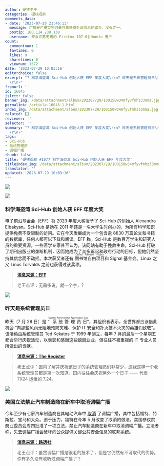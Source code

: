 ```yaml
---
author: 硬核老王
categories: 硬核观察
comments_data:
- date: '2023-07-29 21:46:11'
  message: 广播是严重灾害时最可靠获得外部信息的媒介，没有之一。
  postip: 180.114.208.138
  username: 来自江苏无锡的 Firefox 107.0|Ubuntu 用户
count:
  commentnum: 1
  favtimes: 0
  likes: 0
  sharetimes: 0
  viewnum: 1572
date: '2023-07-29 10:03:16'
editorchoice: false
excerpt: "? 科学海盗湾 Sci-Hub 创始人获 EFF 年度大奖\r\n? 昨天是系统管理员日\r\n? 美国立法禁止汽车制造商在新车中取消调幅广播\r\n»
  \r\n»"
fromurl: ''
id: 16045
islctt: false
banner_img: /data/attachment/album/202307/29/100150w34mfyvfmhz33mma.jpg
permalink: /article-16045-1.html
index_img: /data/attachment/album/202307/29/100150w34mfyvfmhz33mma.jpg
related: []
reviewer: ''
selector: ''
summary: "? 科学海盗湾 Sci-Hub 创始人获 EFF 年度大奖\r\n? 昨天是系统管理员日\r\n? 美国立法禁止汽车制造商在新车中取消调幅广播\r\n»
  \r\n»"
tags:
- Sci-Hub
- 系统管理员
- 调幅广播
thumb: false
title: '硬核观察 #1077 科学海盗湾 Sci-Hub 创始人获 EFF 年度大奖'
titleindex_img: /data/attachment/album/202307/29/100150w34mfyvfmhz33mma.jpg
translator: ''
updated: '2023-07-29 10:03:16'
---
```


![](/data/attachment/album/202307/29/100150w34mfyvfmhz33mma.jpg)


![](/data/attachment/album/202307/29/100203ejjd55qkkjj8x6kl.jpg)


### 科学海盗湾 Sci-Hub 创始人获 EFF 年度大奖


电子前沿基金会（EFF）将 2023 年度大奖授予了 Sci-Hub 的创始人 Alexandra Elbakyan。Sci-Hub 是她在 2011 年还是一名大学生时创办的，为所有科学知识提供免费不受限制的访问。它在今天发展成为一个包含逾 8830 万篇论文和书籍的数据库，任何人都可以下载和阅读。EFF 称，Sci-Hub 是数百万学生和研究人员的重要资源。一些医学专家甚至认为，该网站有助于挽救生命。Sci-Hub 打破了期刊出版业的垄断机制，因而她成为了众多诉讼和政府行动的目标，但她仍然坚持其信念而不动摇。本次获奖者还有 <ruby> 图书馆自由项目 <rt>  Library Freedom Project </rt></ruby> 和 Signal 基金会。Linux 之父 Linus Torvalds 之前也获得过该奖项。



> 
> **[消息来源：EFF](https://www.eff.org/press/releases/electronic-frontier-foundation-present-annual-eff-awards-alexandra-asanovna-elbakyan)**
> 
> 
> 



> 
> 老王点评：无需多说，就一个字，?
> 
> 
> 


![](/data/attachment/album/202307/29/100217mtroshmjwmmkotzs.jpg)


### 昨天是系统管理员日


昨天（7 月 28 日）是 “<ruby> 系统管理员日 <rt>  System Administrator Appreciation Day </rt></ruby>”，其组织者表示，全世界都应该借此机会 “向那些风雨无阻地预防灾难、保护 IT 安全和扑灭技术火灾的英雄们致敬”。该活动由系统管理员 Ted Kekatos 于 1999 年创立，每年 7 月的最后一个星期五都会举行庆祝活动，以表彰和感谢这些兢兢业业，但往往不被重视的 IT 专业人员所做出的贡献。



> 
> **[消息来源：The Register](https://www.theregister.com/2023/07/28/sysadmins_left_out_of_ai/)**
> 
> 
> 



> 
> 老王点评：国内了解并庆祝该日子的系统管理员们非常少，连我这样一个老系统管理员都是第一次知道。国内往往会庆祝另外一个日子 —— 代表 7X24 运维的 7.24。
> 
> 
> 


![](/data/attachment/album/202307/29/100237fhxhey8sdyc1xxu8.jpg)


### 美国立法禁止汽车制造商在新车中取消调幅广播


今年至少有七家汽车制造商在其电动汽车中 [取消](/article-15614-1.html) 了调幅广播，其中包括福特、特斯拉、宝马和大众。迫于压力，福特在今年 5 月改变了取消的做法。美国参议院商业委员会周四批准了一项立法，禁止汽车制造商在新车中取消调幅广播。立法者称，失去调幅广播会破坏向公众提供关键公共安全信息的联邦系统。



> 
> **[消息来源：路透社](https://www.reuters.com/world/us/us-senate-panel-passes-am-radio-ticket-fee-pricing-bills-2023-07-27/)**
> 
> 
> 



> 
> 老王点评：虽然调幅广播是很老的技术了，但是它仍然有不可取代的优势。你有多久没有收听过调幅广播了？
> 
> 
>